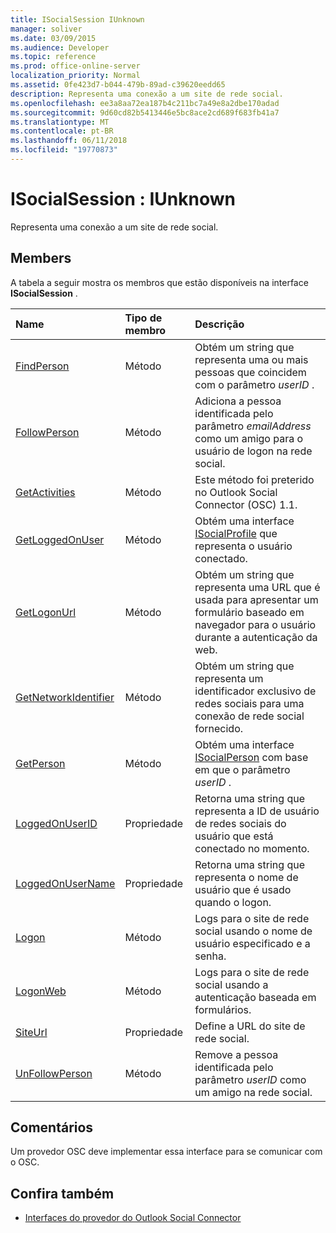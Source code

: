```yaml
---
title: ISocialSession IUnknown
manager: soliver
ms.date: 03/09/2015
ms.audience: Developer
ms.topic: reference
ms.prod: office-online-server
localization_priority: Normal
ms.assetid: 0fe423d7-b044-479b-89ad-c39620eedd65
description: Representa uma conexão a um site de rede social.
ms.openlocfilehash: ee3a8aa72ea187b4c211bc7a49e8a2dbe170adad
ms.sourcegitcommit: 9d60cd82b5413446e5bc8ace2cd689f683fb41a7
ms.translationtype: MT
ms.contentlocale: pt-BR
ms.lasthandoff: 06/11/2018
ms.locfileid: "19770873"
---
```

# <a name="isocialsession--iunknown"></a>ISocialSession : IUnknown

Representa uma conexão a um site de rede social.
  
## <a name="members"></a>Members

A tabela a seguir mostra os membros que estão disponíveis na interface **ISocialSession** . 
  
|**Name**|**Tipo de membro**|**Descrição**|
|:-----|:-----|:-----|
|[FindPerson](isocialsession-findperson.md) <br/> |Método  <br/> |Obtém um string que representa uma ou mais pessoas que coincidem com o parâmetro _userID_ .  <br/> |
|[FollowPerson](isocialsession-followperson.md) <br/> |Método  <br/> |Adiciona a pessoa identificada pelo parâmetro _emailAddress_ como um amigo para o usuário de logon na rede social.  <br/> |
|[GetActivities](isocialsession-getactivities.md) <br/> |Método  <br/> |Este método foi preterido no Outlook Social Connector (OSC) 1.1.  <br/> |
|[GetLoggedOnUser](isocialsession-getloggedonuser.md) <br/> |Método  <br/> |Obtém uma interface [ISocialProfile](isocialprofileisocialperson.md) que representa o usuário conectado.  <br/> |
|[GetLogonUrl](isocialsession-getlogonurl.md) <br/> |Método  <br/> |Obtém um string que representa uma URL que é usada para apresentar um formulário baseado em navegador para o usuário durante a autenticação da web.  <br/> |
|[GetNetworkIdentifier](isocialsession-getnetworkidentifier.md) <br/> |Método  <br/> |Obtém um string que representa um identificador exclusivo de redes sociais para uma conexão de rede social fornecido.  <br/> |
|[GetPerson](isocialsession-getperson.md) <br/> |Método  <br/> |Obtém uma interface [ISocialPerson](isocialpersoniunknown.md) com base em que o parâmetro _userID_ .  <br/> |
|[LoggedOnUserID](isocialsession-loggedonuserid.md) <br/> |Propriedade  <br/> |Retorna uma string que representa a ID de usuário de redes sociais do usuário que está conectado no momento.  <br/> |
|[LoggedOnUserName](isocialsession-loggedonusername.md) <br/> |Propriedade  <br/> |Retorna uma string que representa o nome de usuário que é usado quando o logon.  <br/> |
|[Logon](isocialsession-logon.md) <br/> |Método  <br/> |Logs para o site de rede social usando o nome de usuário especificado e a senha.  <br/> |
|[LogonWeb](isocialsession-logonweb.md) <br/> |Método  <br/> |Logs para o site de rede social usando a autenticação baseada em formulários.  <br/> |
|[SiteUrl](isocialsession-siteurl.md) <br/> |Propriedade  <br/> |Define a URL do site de rede social.  <br/> |
|[UnFollowPerson](isocialsession-unfollowperson.md) <br/> |Método  <br/> |Remove a pessoa identificada pelo parâmetro _userID_ como um amigo na rede social.  <br/> |
   
## <a name="remarks"></a>Comentários

Um provedor OSC deve implementar essa interface para se comunicar com o OSC.
  
## <a name="see-also"></a>Confira também

- [Interfaces do provedor do Outlook Social Connector](outlook-social-connector-provider-interfaces.md)

